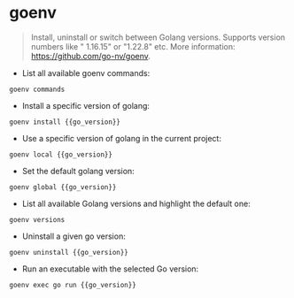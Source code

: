 # goenv

> Install, uninstall or switch between Golang versions.
> Supports version numbers like " 1.16.15" or "1.22.8" etc.
> More information: <https://github.com/go-nv/goenv>.

- List all available goenv commands:

`goenv commands`

- Install a specific version of golang:

`goenv install {{go_version}}`

- Use a specific version of golang in the current project:

`goenv local {{go_version}}`

- Set the default golang version:

`goenv global {{go_version}}`

- List all available Golang versions and highlight the default one:

`goenv versions`

- Uninstall a given go version:

`goenv uninstall {{go_version}}`

- Run an executable with the selected Go version:

`goenv exec go run {{go_version}}`
